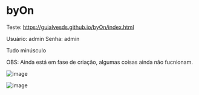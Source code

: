 # byOn
 
 Teste: https://guialvesds.github.io/byOn/index.html
 
 Usuário: admin
 Senha: admin
 
 Tudo minúsculo
 
 OBS: Ainda está em fase de criação, algumas coisas ainda não fucnionam.
 
![image](https://user-images.githubusercontent.com/81834620/183329429-67c18468-7b68-45ba-8327-18c7a6884a1e.png)


![image](https://user-images.githubusercontent.com/81834620/183325761-9bee52a4-7a7e-4f4b-8187-7ef25b8d9461.png)

